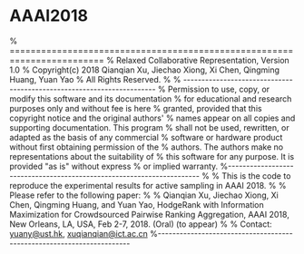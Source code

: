 # AAAI2018
% ========================================================================
% Relaxed Collaborative Representation, Version 1.0
% Copyright(c) 2018 Qianqian Xu, Jiechao Xiong, Xi Chen, Qingming Huang, Yuan Yao
% All Rights Reserved.
%
% ----------------------------------------------------------------------
% Permission to use, copy, or modify this software and its documentation 
% for educational and research purposes only and without fee is here
% granted, provided that this copyright notice and the original authors'
% names appear on all copies and supporting documentation. This program
% shall not be used, rewritten, or adapted as the basis of any commercial
% software or hardware product without first obtaining permission of the
% authors. The authors make no representations about the suitability of
% this software for any purpose. It is provided "as is" without express
% or implied warranty.
%----------------------------------------------------------------------
%
% This is the code to reproduce the experimental results for active sampling in AAAI 2018.
%
% Please refer to the following paper:
%
% Qianqian Xu, Jiechao Xiong, Xi Chen, Qingming Huang, and Yuan Yao, HodgeRank with Information Maximization for Crowdsourced Pairwise Ranking Aggregation, AAAI 2018, New Orleans, LA, USA, Feb 2-7, 2018. (Oral) (to appear)
% 
% Contact: yuany@ust.hk, xuqianqian@ict.ac.cn
%----------------------------------------------------------------------